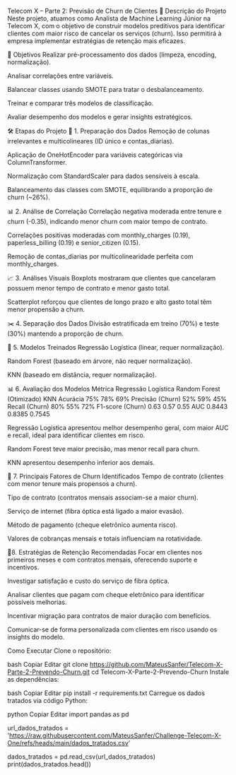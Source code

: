 Telecom X – Parte 2: Previsão de Churn de Clientes
🧠 Descrição do Projeto
Neste projeto, atuamos como Analista de Machine Learning Júnior na Telecom X, com o objetivo de construir modelos preditivos para identificar clientes com maior risco de cancelar os serviços (churn). Isso permitirá à empresa implementar estratégias de retenção mais eficazes.

🎯 Objetivos
Realizar pré-processamento dos dados (limpeza, encoding, normalização).

Analisar correlações entre variáveis.

Balancear classes usando SMOTE para tratar o desbalanceamento.

Treinar e comparar três modelos de classificação.

Avaliar desempenho dos modelos e gerar insights estratégicos.

🛠️ Etapas do Projeto
🔧 1. Preparação dos Dados
Remoção de colunas irrelevantes e multicolineares (ID único e contas_diarias).

Aplicação de OneHotEncoder para variáveis categóricas via ColumnTransformer.

Normalização com StandardScaler para dados sensíveis à escala.

Balanceamento das classes com SMOTE, equilibrando a proporção de churn (~26%).

📊 2. Análise de Correlação
Correlação negativa moderada entre tenure e churn (-0.35), indicando menor churn com maior tempo de contrato.

Correlações positivas moderadas com monthly_charges (0.19), paperless_billing (0.19) e senior_citizen (0.15).

Remoção de contas_diarias por multicolinearidade perfeita com monthly_charges.

📈 3. Análises Visuais
Boxplots mostraram que clientes que cancelaram possuem menor tempo de contrato e menor gasto total.

Scatterplot reforçou que clientes de longo prazo e alto gasto total têm menor propensão a churn.

✂️ 4. Separação dos Dados
Divisão estratificada em treino (70%) e teste (30%) mantendo a proporção de churn.

🤖 5. Modelos Treinados
Regressão Logística (linear, requer normalização).

Random Forest (baseado em árvore, não requer normalização).

KNN (baseado em distância, requer normalização).

📊 6. Avaliação dos Modelos
Métrica	Regressão Logística	Random Forest (Otimizado)	KNN
Acurácia	75%	78%	69%
Precisão (Churn)	52%	59%	45%
Recall (Churn)	80%	55%	72%
F1-score (Churn)	0.63	0.57	0.55
AUC	0.8443	0.8385	0.7545

Regressão Logística apresentou melhor desempenho geral, com maior AUC e recall, ideal para identificar clientes em risco.

Random Forest teve maior precisão, mas menor recall para churn.

KNN apresentou desempenho inferior aos demais.

 📌 7. Principais Fatores de Churn Identificados
Tempo de contrato (clientes com menor tenure mais propensos a churn).

Tipo de contrato (contratos mensais associam-se a maior churn).

Serviço de internet (fibra óptica está ligado a maior evasão).

Método de pagamento (cheque eletrônico aumenta risco).

Valores de cobranças mensais e totais influenciam na rotatividade.

 🚀8. Estratégias de Retenção Recomendadas
Focar em clientes nos primeiros meses e com contratos mensais, oferecendo suporte e incentivos.

Investigar satisfação e custo do serviço de fibra óptica.

Analisar clientes que pagam com cheque eletrônico para identificar possíveis melhorias.

Incentivar migração para contratos de maior duração com benefícios.

Comunicar-se de forma personalizada com clientes em risco usando os insights do modelo.

Como Executar
Clone o repositório:

bash
Copiar
Editar
git clone https://github.com/MateusSanfer/Telecom-X-Parte-2-Prevendo-Churn.git
cd Telecom-X-Parte-2-Prevendo-Churn
Instale as dependências:

bash
Copiar
Editar
pip install -r requirements.txt
Carregue os dados tratados via código Python:

python
Copiar
Editar
import pandas as pd

url_dados_tratados = 'https://raw.githubusercontent.com/MateusSanfer/Challenge-Telecom-X-One/refs/heads/main/dados_tratados.csv'

dados_tratados = pd.read_csv(url_dados_tratados)
print(dados_tratados.head())
